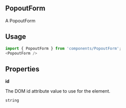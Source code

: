 <!-- ! This is a generated file. To make changes, edit <Component>.doc.js ! -->
## PopoutForm
A PopoutForm

## Usage

```javascript
import { PopoutForm } from 'components/PopoutForm';
<PopoutForm />
```

## Properties

**id**

The DOM id attribute value to use for the element.

```
string
```
  